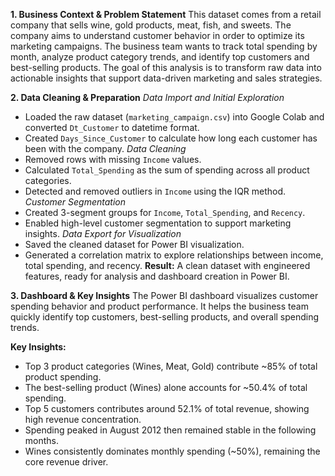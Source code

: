   **1. Business Context & Problem Statement**
This dataset comes from a retail company that sells wine, gold products, meat, fish, and sweets. The company aims to understand customer behavior in order to optimize its marketing campaigns. The business team wants to track total spending by month, analyze product category trends, and identify top customers and best-selling products. The goal of this analysis is to transform raw data into actionable insights that support data-driven marketing and sales strategies.

  **2. Data Cleaning & Preparation**
*Data Import and Initial Exploration*
- Loaded the raw dataset (`marketing_campaign.csv`) into Google Colab and converted `Dt_Customer` to datetime format.  
- Created `Days_Since_Customer` to calculate how long each customer has been with the company.
*Data Cleaning*
- Removed rows with missing `Income` values.  
- Calculated `Total_Spending` as the sum of spending across all product categories.  
- Detected and removed outliers in `Income` using the IQR method.
*Customer Segmentation*
- Created 3-segment groups for `Income`, `Total_Spending`, and `Recency`.  
- Enabled high-level customer segmentation to support marketing insights.
*Data Export for Visualization*
- Saved the cleaned dataset for Power BI visualization.  
- Generated a correlation matrix to explore relationships between income, total spending, and recency.
**Result:** A clean dataset with engineered features, ready for analysis and dashboard creation in Power BI.

**3. Dashboard & Key Insights**
The Power BI dashboard visualizes customer spending behavior and product performance. It helps the business team quickly identify top customers, best-selling products, and overall spending trends.

**Key Insights:**
- Top 3 product categories (Wines, Meat, Gold) contribute ~85% of total product spending.
- The best-selling product (Wines) alone accounts for ~50.4% of total spending.
- Top 5 customers contributes around 52.1% of total revenue, showing high revenue concentration.
- Spending peaked in August 2012 then remained stable in the following months.
- Wines consistently dominates monthly spending (~50%), remaining the core revenue driver.
